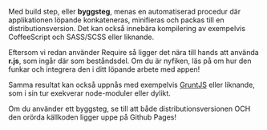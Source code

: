 Med build step, eller **byggsteg**, menas en automatiserad procedur där applikationen löpande konkateneras, minifieras och packas till en distributionsversion. Det kan också innebära kompilering av exempelvis CoffeeScript och SASS/SCSS eller liknande.

Eftersom vi redan använder Require så ligger det nära till hands att använda **r.js**, som ingår där som beståndsdel. Om du är nyfiken, läs på om hur den funkar och integrera den i ditt löpande arbete med appen!

Samma resultat kan också uppnås med exempelvis [GruntJS](http://gruntjs.com/) eller liknande, som i sin tur exekverar node-moduler eller dylikt. 

Om du använder ett byggsteg, se till att både distributionsversionen OCH den orörda källkoden ligger uppe på Github Pages! 
